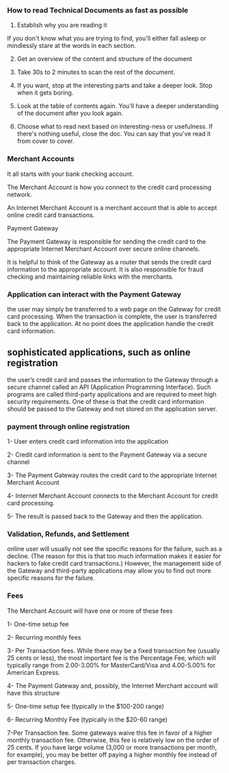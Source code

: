 ### How to read Technical Documents as fast as possible

1. Establish why you are reading it

If you don't know what you are trying to find, you'll either fall asleep or mindlessly stare at the words in each section.

2. Get an overview of the content and structure of the document

3. Take 30s to 2 minutes to scan the rest of the document.

4. If you want, stop at the interesting parts and take a deeper look. Stop when it gets boring.

5. Look at the table of contents again. You'll have a deeper understanding of the document after you look again.

6. Choose what to read next based on interesting-ness or usefulness. If there's nothing useful, close the doc. You can say that you've read it from cover to cover.

### Merchant Accounts

It all starts with your bank checking account.

The Merchant Account is how you connect to the credit card processing network. 

An Internet Merchant Account is a merchant account that is able to accept online credit card transactions. 

Payment Gateway

The Payment Gateway is responsible for sending the credit card to the appropriate Internet Merchant Account over secure online channels. 

It is helpful to think of the Gateway as a router that sends the credit card information to the appropriate account.  It is also responsible for fraud checking and maintaining reliable links with the merchants.

### Application can interact with the Payment Gateway 

the user may simply be transferred to a web page on the Gateway for credit card processing.  When the transaction is complete, the user is transferred back to the application.  At no point does the application handle the credit card information.

## sophisticated applications, such as online registration

the user’s credit card and passes the information to the Gateway through a secure channel called an API (Application Programming Interface). Such programs are called third-party applications and are required to meet high security requirements.  One of these is that the credit card information should be passed to the Gateway and not stored on the application server.

### payment through online registration

1- User enters credit card information into the application

2- Credit card information is sent to the Payment Gateway via a secure channel

3- The Payment Gateway routes the credit card to the appropriate Internet Merchant Account

4- Internet Merchant Account connects to the Merchant Account for credit card processing.

5- The result is passed back to the Gateway and then the application.

### Validation, Refunds, and Settlement

online user will usually not see the specific reasons for the failure, such as a decline. (The reason for this is that too much information makes it easier for hackers to fake credit card transactions.) However, the management side of the Gateway and third-party applications may allow you to find out more specific reasons for the failure.

### Fees

The Merchant Account will have one or more of these fees

1- One-time setup fee

2- Recurring monthly fees

3- Per Transaction fees.  While there may be a fixed transaction fee (usually 25 cents or less), the most important fee is the Percentage Fee, which will typically range from 2.00-3.00% for MasterCard/Visa and 4.00-5.00% for American Express.

4- The Payment Gateway and, possibly, the Internet Merchant account will have this structure

5- One-time setup fee (typically in the $100-200 range)

6- Recurring Monthly Fee (typically in the $20-60 range)

7-Per Transaction fee.  Some gateways waive this fee in favor of a higher monthly transaction fee.  Otherwise, this fee is relatively low on the order of 25 cents.  If you have large volume (3,000 or more transactions per month, for example), you may be better off paying a higher monthly fee instead of per transaction charges.




